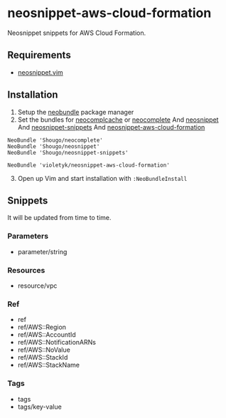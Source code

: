 # neosnippet-aws-cloud-formation

Neosnippet snippets for AWS Cloud Formation.


## Requirements
- [neosnippet.vim](https://github.com/Shougo/neosnippet.vim)

## Installation
1. Setup the [neobundle](https://github.com/Shougo/neobundle.vim) package manager
2. Set the bundles for [neocomplcache](https://github.com/Shougo/neocomplcache)
   or [neocomplete](https://github.com/Shougo/neocomplete.vim)
   And [neosnippet](https://github.com/Shougo/neosnippet)
   And [neosnippet-snippets](https://github.com/Shougo/neosnippet-snippets)
   And [neosnippet-aws-cloud-formation](https://github.com/violetyk/neosnippet-aws-cloud-formation)

  ```vim
  NeoBundle 'Shougo/neocomplete'
  NeoBundle 'Shougo/neosnippet'
  NeoBundle 'Shougo/neosnippet-snippets'

  NeoBundle 'violetyk/neosnippet-aws-cloud-formation'
  ```

3. Open up Vim and start installation with `:NeoBundleInstall`


## Snippets

It will be updated from time to time.

### Parameters
- parameter/string

### Resources
- resource/vpc

### Ref
- ref
- ref/AWS::Region
- ref/AWS::AccountId
- ref/AWS::NotificationARNs
- ref/AWS::NoValue
- ref/AWS::StackId
- ref/AWS::StackName

### Tags
- tags
- tags/key-value
